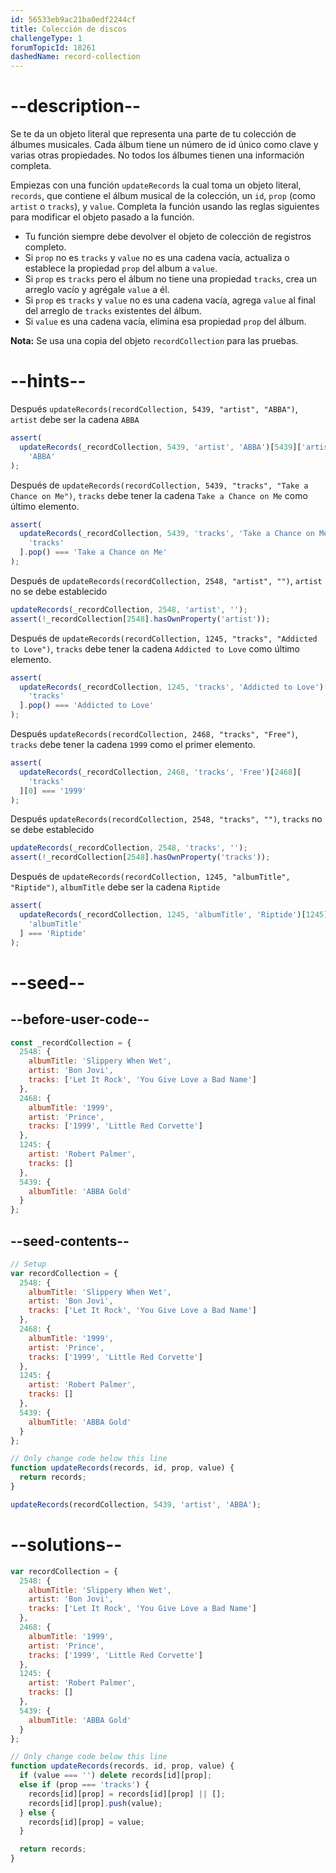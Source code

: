 ```yaml
---
id: 56533eb9ac21ba0edf2244cf
title: Colección de discos
challengeType: 1
forumTopicId: 18261
dashedName: record-collection
---
```


# --description--

Se te da un objeto literal que representa una parte de tu colección de álbumes musicales. Cada álbum tiene un número de id único como clave y varias otras propiedades. No todos los álbumes tienen una información completa.

Empiezas con una función `updateRecords` la cual toma un objeto literal, `records`, que contiene el álbum musical de la colección, un `id`, `prop` (como `artist` o `tracks`), y `value`. Completa la función usando las reglas siguientes para modificar el objeto pasado a la función.

-   Tu función siempre debe devolver el objeto de colección de registros completo.
-   Si `prop` no es `tracks` y `value` no es una cadena vacía, actualiza o establece la propiedad `prop` del album a `value`.
-   Si `prop` es `tracks` pero el álbum no tiene una propiedad `tracks`, crea un arreglo vacío y agrégale `value` a él.
-   Si `prop` es `tracks` y `value` no es una cadena vacía, agrega `value` al final del arreglo de `tracks` existentes del álbum.
-   Si `value` es una cadena vacía, elimina esa propiedad `prop` del álbum.

**Nota:** Se usa una copia del objeto `recordCollection` para las pruebas.

# --hints--

Después `updateRecords(recordCollection, 5439, "artist", "ABBA")`, `artist` debe ser la cadena `ABBA`

```js
assert(
  updateRecords(_recordCollection, 5439, 'artist', 'ABBA')[5439]['artist'] ===
    'ABBA'
);
```

Después de `updateRecords(recordCollection, 5439, "tracks", "Take a Chance on Me")`, `tracks` debe tener la cadena `Take a Chance on Me` como último elemento.

```js
assert(
  updateRecords(_recordCollection, 5439, 'tracks', 'Take a Chance on Me')[5439][
    'tracks'
  ].pop() === 'Take a Chance on Me'
);
```

Después de `updateRecords(recordCollection, 2548, "artist", "")`, `artist` no se debe establecido

```js
updateRecords(_recordCollection, 2548, 'artist', '');
assert(!_recordCollection[2548].hasOwnProperty('artist'));
```

Después de `updateRecords(recordCollection, 1245, "tracks", "Addicted to Love")`, `tracks` debe tener la cadena `Addicted to Love` como último elemento.

```js
assert(
  updateRecords(_recordCollection, 1245, 'tracks', 'Addicted to Love')[1245][
    'tracks'
  ].pop() === 'Addicted to Love'
);
```

Después `updateRecords(recordCollection, 2468, "tracks", "Free")`, `tracks` debe tener la cadena `1999` como el primer elemento.

```js
assert(
  updateRecords(_recordCollection, 2468, 'tracks', 'Free')[2468][
    'tracks'
  ][0] === '1999'
);
```

Después `updateRecords(recordCollection, 2548, "tracks", "")`, `tracks` no se debe establecido

```js
updateRecords(_recordCollection, 2548, 'tracks', '');
assert(!_recordCollection[2548].hasOwnProperty('tracks'));
```

Después de `updateRecords(recordCollection, 1245, "albumTitle", "Riptide")`, `albumTitle` debe ser la cadena `Riptide`

```js
assert(
  updateRecords(_recordCollection, 1245, 'albumTitle', 'Riptide')[1245][
    'albumTitle'
  ] === 'Riptide'
);
```

# --seed--

## --before-user-code--

```js
const _recordCollection = {
  2548: {
    albumTitle: 'Slippery When Wet',
    artist: 'Bon Jovi',
    tracks: ['Let It Rock', 'You Give Love a Bad Name']
  },
  2468: {
    albumTitle: '1999',
    artist: 'Prince',
    tracks: ['1999', 'Little Red Corvette']
  },
  1245: {
    artist: 'Robert Palmer',
    tracks: []
  },
  5439: {
    albumTitle: 'ABBA Gold'
  }
};
```

## --seed-contents--

```js
// Setup
var recordCollection = {
  2548: {
    albumTitle: 'Slippery When Wet',
    artist: 'Bon Jovi',
    tracks: ['Let It Rock', 'You Give Love a Bad Name']
  },
  2468: {
    albumTitle: '1999',
    artist: 'Prince',
    tracks: ['1999', 'Little Red Corvette']
  },
  1245: {
    artist: 'Robert Palmer',
    tracks: []
  },
  5439: {
    albumTitle: 'ABBA Gold'
  }
};

// Only change code below this line
function updateRecords(records, id, prop, value) {
  return records;
}

updateRecords(recordCollection, 5439, 'artist', 'ABBA');
```

# --solutions--

```js
var recordCollection = {
  2548: {
    albumTitle: 'Slippery When Wet',
    artist: 'Bon Jovi',
    tracks: ['Let It Rock', 'You Give Love a Bad Name']
  },
  2468: {
    albumTitle: '1999',
    artist: 'Prince',
    tracks: ['1999', 'Little Red Corvette']
  },
  1245: {
    artist: 'Robert Palmer',
    tracks: []
  },
  5439: {
    albumTitle: 'ABBA Gold'
  }
};

// Only change code below this line
function updateRecords(records, id, prop, value) {
  if (value === '') delete records[id][prop];
  else if (prop === 'tracks') {
    records[id][prop] = records[id][prop] || [];
    records[id][prop].push(value);
  } else {
    records[id][prop] = value;
  }

  return records;
}
```
